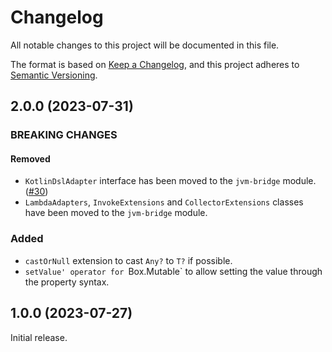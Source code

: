 # Changelog

All notable changes to this project will be documented in this file.

The format is based on [Keep a Changelog](https://keepachangelog.com/en/1.1.0/), and this project adheres to
[Semantic Versioning](https://semver.org/spec/v2.0.0.html).

## 2.0.0 (2023-07-31)

### BREAKING CHANGES

#### Removed

- `KotlinDslAdapter` interface has been moved to the `jvm-bridge` module.
([#30](https://github.com/Black-Kamelia/Sprinkler/issues/30))
- `LambdaAdapters`, `InvokeExtensions` and `CollectorExtensions` classes have been moved to the `jvm-bridge` module.

### Added

- `castOrNull` extension to cast `Any?` to `T?` if possible.
- `setValue' operator for `Box.Mutable` to allow setting the value through the property syntax.

## 1.0.0 (2023-07-27)

Initial release.
